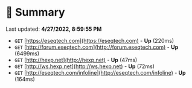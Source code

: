 # 📖 Summary
Last updated: **4/27/2022, 8:59:55 PM**

- `GET` [https://eseqtech.com](https://eseqtech.com) - **Up** (220ms)
- `GET` [http://forum.eseqtech.com](http://forum.eseqtech.com) - **Up** (6499ms)
- `GET` [http://hexp.net](http://hexp.net) - **Up** (47ms)
- `GET` [http://ws.hexp.net](http://ws.hexp.net) - **Up** (72ms)
- `GET` [http://eseqtech.com/infoline](http://eseqtech.com/infoline) - **Up** (164ms)
